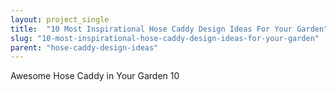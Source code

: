 ```yaml
---
layout: project_single
title:  "10 Most Inspirational Hose Caddy Design Ideas For Your Garden"
slug: "10-most-inspirational-hose-caddy-design-ideas-for-your-garden"
parent: "hose-caddy-design-ideas"
---
```

Awesome Hose Caddy in Your Garden 10